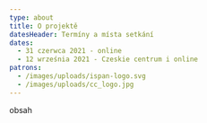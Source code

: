 ```yaml
---
type: about
title: O projektě
datesHeader: Termíny a místa setkání
dates:
  - 31 czerwca 2021 - online
  - 12 września 2021 - Czeskie centrum i online
patrons:
  - /images/uploads/ispan-logo.svg
  - /images/uploads/cc_logo.jpg
---
```


obsah
